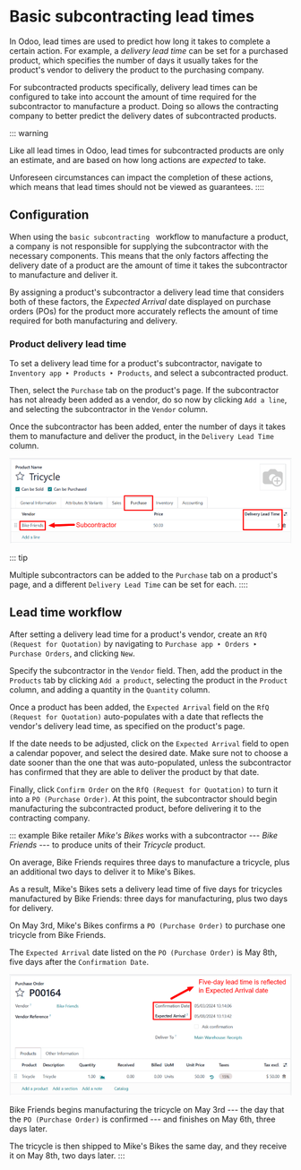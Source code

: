 # Basic subcontracting lead times

In Odoo, lead times are used to predict how long it takes to complete a
certain action. For example, a *delivery lead time* can be set for a
purchased product, which specifies the number of days it usually takes
for the product\'s vendor to delivery the product to the purchasing
company.

For subcontracted products specifically, delivery lead times can be
configured to take into account the amount of time required for the
subcontractor to manufacture a product. Doing so allows the contracting
company to better predict the delivery dates of subcontracted products.

::: warning

Like all lead times in Odoo, lead times for subcontracted products are
only an estimate, and are based on how long actions are *expected* to
take.

Unforeseen circumstances can impact the completion of these actions,
which means that lead times should not be viewed as guarantees.
::::

## Configuration

When using the
`basic subcontracting ` workflow to manufacture a product, a company is not
responsible for supplying the subcontractor with the necessary
components. This means that the only factors affecting the delivery date
of a product are the amount of time it takes the subcontractor to
manufacture and deliver it.

By assigning a product\'s subcontractor a delivery lead time that
considers both of these factors, the *Expected Arrival* date displayed
on purchase orders (POs) for the product more accurately reflects the
amount of time required for both manufacturing and delivery.

### Product delivery lead time

To set a delivery lead time for a product\'s subcontractor, navigate to
`Inventory app
‣ Products ‣ Products`, and
select a subcontracted product.

Then, select the `Purchase` tab on
the product\'s page. If the subcontractor has not already been added as
a vendor, do so now by clicking `Add a line`, and selecting the subcontractor in the
`Vendor` column.

Once the subcontractor has been added, enter the number of days it takes
them to manufacture and deliver the product, in the
`Delivery Lead Time` column.

![The Delivery Lead Time field for a subcontractor, on the Purchase tab of a product page.](basic_subcontracting_lead_times/delivery-lead-time.png)

::: tip

Multiple subcontractors can be added to the `Purchase` tab on a product\'s page, and a different
`Delivery Lead Time` can be set for
each.
::::

## Lead time workflow

After setting a delivery lead time for a product\'s vendor, create an
`RfQ (Request for Quotation)` by
navigating to
`Purchase app ‣ Orders ‣ Purchase Orders`, and clicking `New`.

Specify the subcontractor in the `Vendor` field. Then, add the product in the
`Products` tab by clicking
`Add a product`, selecting the
product in the `Product` column, and
adding a quantity in the `Quantity`
column.

Once a product has been added, the `Expected Arrival` field on the
`RfQ (Request for Quotation)`
auto-populates with a date that reflects the vendor\'s delivery lead
time, as specified on the product\'s page.

If the date needs to be adjusted, click on the
`Expected Arrival` field to open a
calendar popover, and select the desired date. Make sure not to choose a
date sooner than the one that was auto-populated, unless the
subcontractor has confirmed that they are able to deliver the product by
that date.

Finally, click `Confirm Order` on the
`RfQ (Request for Quotation)` to turn it
into a `PO (Purchase Order)`. At this
point, the subcontractor should begin manufacturing the subcontracted
product, before delivering it to the contracting company.

::: example
Bike retailer *Mike\'s Bikes* works with a subcontractor --- *Bike
Friends* --- to produce units of their *Tricycle* product.

On average, Bike Friends requires three days to manufacture a tricycle,
plus an additional two days to deliver it to Mike\'s Bikes.

As a result, Mike\'s Bikes sets a delivery lead time of five days for
tricycles manufactured by Bike Friends: three days for manufacturing,
plus two days for delivery.

On May 3rd, Mike\'s Bikes confirms a
`PO (Purchase Order)` to purchase one
tricycle from Bike Friends.

The `Expected Arrival` date listed on
the `PO (Purchase Order)` is May 8th,
five days after the `Confirmation Date`.

![The Expected Arrival date on a PO for a subcontracted product.](basic_subcontracting_lead_times/expected-arrival.png)

Bike Friends begins manufacturing the tricycle on May 3rd --- the day
that the `PO (Purchase Order)` is
confirmed --- and finishes on May 6th, three days later.

The tricycle is then shipped to Mike\'s Bikes the same day, and they
receive it on May 8th, two days later.
:::
